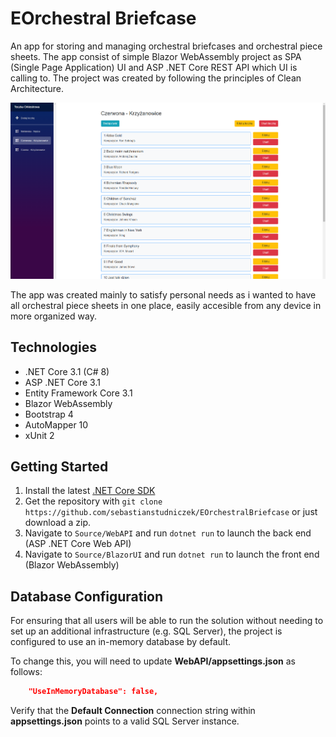# EOrchestral Briefcase

An app for storing and managing orchestral briefcases and orchestral piece sheets. The app consist of simple Blazor WebAssembly project as SPA (Single Page Application) UI and ASP .NET Core REST API which UI is calling to. The project was created by following the principles of Clean Architecture.

![sample ui](https://github.com/sebastianstudniczek/EOrchestralBriefcase/blob/master/.github/Images/sample_list.png)

The app was created mainly to satisfy personal needs as i wanted to have all orchestral piece sheets in one place, easily accesible from any device in more organized way.

## Technologies

* .NET Core 3.1 (C# 8)
* ASP .NET Core 3.1
* Entity Framework Core 3.1
* Blazor WebAssembly
* Bootstrap 4
* AutoMapper 10
* xUnit 2

## Getting Started

1. Install the latest [.NET Core SDK](https://dotnet.microsoft.com/download)
2. Get the repository with `git clone https://github.com/sebastianstudniczek/EOrchestralBriefcase` or just download a zip.
3. Navigate to `Source/WebAPI` and run `dotnet run` to launch the back end (ASP .NET Core Web API)
4. Navigate to `Source/BlazorUI` and run `dotnet run` to launch the front end (Blazor WebAssembly)

## Database Configuration

For ensuring that all users will be able to run the solution without needing to set up an additional infrastructure (e.g. SQL Server), the project is configured to use an in-memory database by default.

To change this, you will need to update **WebAPI/appsettings.json** as follows:

```json
    "UseInMemoryDatabase": false,
```
Verify that the **Default Connection** connection string within **appsettings.json** points to a valid SQL Server instance.



